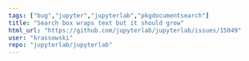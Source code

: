 ```yaml
---
tags: ["bug","jupyter","jupyterlab","pkgdocumentsearch"]
title: "Search box wraps text but it should grow"
html_url: "https://github.com/jupyterlab/jupyterlab/issues/15049"
user: "krassowski"
repo: "jupyterlab/jupyterlab"
---
```


